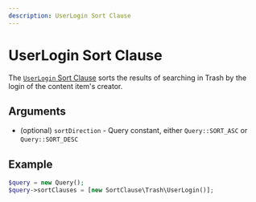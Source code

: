 ```yaml
---
description: UserLogin Sort Clause
---
```


# UserLogin Sort Clause

The [`UserLogin` Sort Clause](../../api/php_api/php_api_reference/classes/Ibexa-Contracts-Core-Repository-Values-Content-Query-SortClause-Trash-UserLogin.html) sorts the results of searching in Trash by the login of the content item's creator.

## Arguments

- (optional) `sortDirection` - Query constant, either `Query::SORT_ASC` or `Query::SORT_DESC`

## Example

``` php
$query = new Query();
$query->sortClauses = [new SortClause\Trash\UserLogin()];
```
